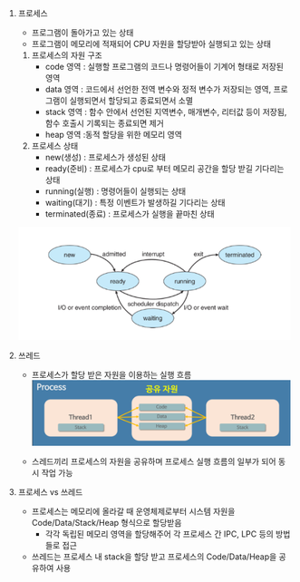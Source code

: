 1. 프로세스
    - 프로그램이 돌아가고 있는 상태
    - 프로그램이 메모리에 적재되어 CPU 자원을 할당받아 실행되고 있는 상태
    1. 프로세스의 자원 구조
        - code 영역 : 실행할 프로그램의 코드나 명령어들이 기계어 형태로 저장된 영역
        - data 영역 : 코드에서 선언한 전역 변수와 정적 변수가 저장되는 영역, 프로그램이 실행되면서 할당되고 종료되면서 소멸
        - stack 영역 : 함수 안에서 선언된 지역변수, 매개변수, 리터값 등이 저장됨, 함수 호출시 기록되는 종료되면 제거
        - heap 영역 :동적 할당을 위한 메모리 영역
    2. 프로세스 상태
        - new(생성) : 프로세스가 생성된 상태
        - ready(준비) : 프로세스가 cpu로 부터 메모리 공간을 할당 받길 기다리는 상태
        - running(실행) : 명령어들이 실행되는 상태
        - waiting(대기) : 특정 이벤트가 발생하길 기다리는 상태
        - terminated(종료) : 프로세스가 실행을 끝마친 상태

    ![img.png](img%2Fimg.png)


2. 쓰레드
    - 프로세스가 할당 받은 자원을 이용하는 실행 흐름
    ![img_1.png](img%2Fimg_1.png)

    - 스레드끼리 프로세스의 자원을 공유하며 프로세스 실행 흐름의 일부가 되어 동시 작업 가능

3. 프로세스 vs 쓰레드
    - 프로세스는 메모리에 올라갈 때 운영체제로부터 시스템 자원을 Code/Data/Stack/Heap 형식으로 할당받음
        - 각각 독립된 메모리 영역을 할당해주어 각 프로세스 간 IPC, LPC 등의 방법들로 접근
    - 쓰레드는 프로세스 내 stack을 할당 받고 프로세스의  Code/Data/Heap을 공유하여 사용